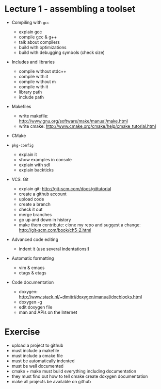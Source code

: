 # Lecture 1 - assembling a toolset

- Compiling with `gcc`
    - explain gcc
    - compile gcc & g++
    - talk about compilers
    - build with optimizations
    - build with debugging symbols (check size)

- Includes and libraries
    - compile without stdc++
    - compile with it
    - compile without m
    - compile with it
    - library path
    - include path
- Makefiles

    - write makefile: http://www.gnu.org/software/make/manual/make.html
    - write cmake: http://www.cmake.org/cmake/help/cmake_tutorial.html

- CMake
- `pkg-config`
    - explain it
    - show examples in console
    - explain with sdl
    - explain backticks
- VCS. Git

    - explain git: http://git-scm.com/docs/gittutorial
    - create a github account
    - upload code
    - create a branch
    - check it out
    - merge branches
    - go up and down in history
    - make them contribute: clone my repo and suggest a change: http://git-scm.com/book/ch5-2.html
- Advanced code editing
    - indent it (use several indentations!)
- Automatic formatting
    - vim & emacs
    - ctags & etags
- Code documentation
    - doxygen: http://www.stack.nl/~dimitri/doxygen/manual/docblocks.html
    - doxygen -g
    - edit doxygen file
    - man and APIs on the Internet


# Exercise

- upload a project to github
- must include a makefile
- must include a cmake file
- must be automatically indented
- must be well documented
- cmake + make must build everything including documentation
- they must find out how to tell cmake create doxygen documentation
- make all projects be available on github

